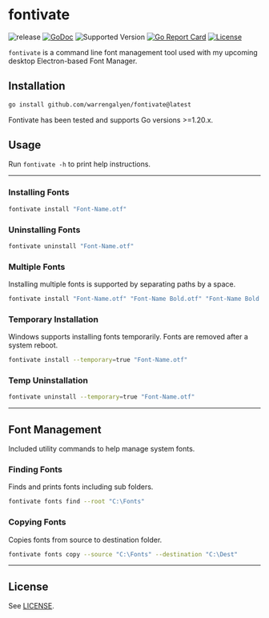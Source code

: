 # fontivate

![release](https://github.com/warrengalyen/fontivate/actions/workflows/release.yml/badge.svg)
[![GoDoc](https://godoc.org/github.com/warrengalyen/fontivate?status.svg)](https://godoc.org/github.com/warrengalyen/fontivate)
![Supported Version](https://img.shields.io/badge/go%20version-%3E%3D1.19-turquoise)
[![Go Report Card](https://goreportcard.com/badge/github.com/warrengalyen/fontivate)](https://goreportcard.com/report/github.com/warrengalyen/fontivate)
[![License](https://img.shields.io/github/license/warrengalyen/fontivate)](https://github.com/warrengalyen/fontivate/blob/master/LICENSE)

`fontivate` is a command line font management tool used with my upcoming desktop Electron-based Font Manager.

## Installation

```sh
go install github.com/warrengalyen/fontivate@latest
```

Fontivate has been tested and supports Go versions >=1.20.x.

## Usage

Run `fontivate -h` to print help instructions.

---

### Installing Fonts

```sh
fontivate install "Font-Name.otf"
```

### Uninstalling Fonts

```sh
fontivate uninstall "Font-Name.otf"
```

### Multiple Fonts

Installing multiple fonts is supported by separating paths by a space.

```sh
fontivate install "Font-Name.otf" "Font-Name Bold.otf" "Font-Name Bold Italic.otf"
```

### Temporary Installation

Windows supports installing fonts temporarily. Fonts are removed after a system reboot.

```sh
fontivate install --temporary=true "Font-Name.otf"
```

### Temp Uninstallation

```sh
fontivate uninstall --temporary=true "Font-Name.otf"
```

---

## Font Management

Included utility commands to help manage system fonts.

### Finding Fonts

Finds and prints fonts including sub folders.

```sh
fontivate fonts find --root "C:\Fonts"
```

### Copying Fonts

Copies fonts from source to destination folder.

```sh
fontivate fonts copy --source "C:\Fonts" --destination "C:\Dest"
```

---

## License

See [LICENSE](https://github.com/warrengalyen/fontivate/blob/master/LICENSE).
